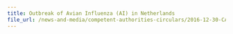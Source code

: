 ```yaml
---
title: Outbreak of Avian Influenza (AI) in Netherlands 
file_url: /news-and-media/competent-authorities-circulars/2016-12-30-CA.pdf
---
```

